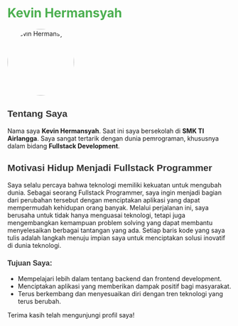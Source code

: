 # <span style="color: #4CAF50;">Kevin Hermansyah</span>

<img src="https://e.top4top.io/p_3323jrrfy1.jpg" alt="Kevin Hermansyah" style="border-radius: 50%; width: 150px; height: 150px;">

## <span style="font-family: 'Arial', sans-serif; color: #333;">Tentang Saya</span>

Nama saya **Kevin Hermansyah**. Saat ini saya bersekolah di **SMK TI Airlangga**. Saya sangat tertarik dengan dunia pemrograman, khususnya dalam bidang **Fullstack Development**.

## <span style="font-family: 'Arial', sans-serif; color: #333;">Motivasi Hidup Menjadi Fullstack Programmer</span>

Saya selalu percaya bahwa teknologi memiliki kekuatan untuk mengubah dunia. Sebagai seorang Fullstack Programmer, saya ingin menjadi bagian dari perubahan tersebut dengan menciptakan aplikasi yang dapat mempermudah kehidupan orang banyak. Melalui perjalanan ini, saya berusaha untuk tidak hanya menguasai teknologi, tetapi juga mengembangkan kemampuan problem solving yang dapat membantu menyelesaikan berbagai tantangan yang ada. Setiap baris kode yang saya tulis adalah langkah menuju impian saya untuk menciptakan solusi inovatif di dunia teknologi.

### <span style="font-family: 'Arial', sans-serif; color: #333;">Tujuan Saya:</span>
- Mempelajari lebih dalam tentang backend dan frontend development.
- Menciptakan aplikasi yang memberikan dampak positif bagi masyarakat.
- Terus berkembang dan menyesuaikan diri dengan tren teknologi yang terus berubah.

Terima kasih telah mengunjungi profil saya!
